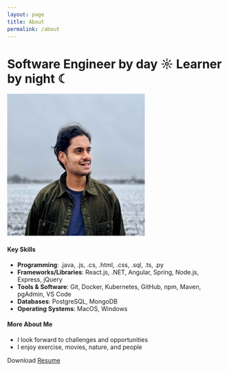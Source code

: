 ```yaml
---
layout: page
title: About
permalink: /about
---
```


# Software Engineer by day ☼ Learner by night ☾

<img src="https://github.com/sarthak-p/portfolio/blob/gh-pages/assets/img/misc/Sarthak%20Photo.jpg?raw=true" width="320" height="330">

#### Key Skills

- **Programming**: .java, .js, .cs, .html, .css, .sql, .ts, .py<br>
- **Frameworks/Libraries**: React.js, .NET, Angular, Spring, Node.js, Express, jQuery<br>
- **Tools & Software**: Git, Docker, Kubernetes, GitHub, npm, Maven, pgAdmin, VS Code<br>
- **Databases**: PostgreSQL, MongoDB<br>
- **Operating Systems**: MacOS, Windows<br>

#### More About Me

- I look forward to challenges and opportunities<br>
- I enjoy exercise, movies, nature, and people<br>

Download [Resume](https://github.com/sarthak-p/portfolio/blob/gh-pages/assets/files/Sarthak%20Resume.pdf)<br>